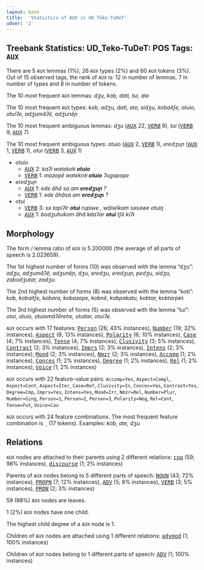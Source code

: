 ```yaml
---
layout: base
title:  'Statistics of AUX in UD_Teko-TuDeT'
udver: '2'
---
```


## Treebank Statistics: UD_Teko-TuDeT: POS Tags: `AUX`

There are 5 `AUX` lemmas (1%), 26 `AUX` types (2%) and 60 `AUX` tokens (3%).
Out of 15 observed tags, the rank of `AUX` is: 12 in number of lemmas, 7 in number of types and 8 in number of tokens.

The 10 most frequent `AUX` lemmas: <em>dʒu, kob, dati, tui, ate</em>

The 10 most frequent `AUX` types:  <em>kob, adʒu, dati, ate, sidʒu, kobaitʃe, otuio, otuiʔe, adʒumãʔẽ, adʒunẽɲ</em>

The 10 most frequent ambiguous lemmas: <em>dʒu</em> (<tt><a href="eme_tudet-pos-AUX.html">AUX</a></tt> 22, <tt><a href="eme_tudet-pos-VERB.html">VERB</a></tt> 9), <em>tui</em> (<tt><a href="eme_tudet-pos-VERB.html">VERB</a></tt> 9, <tt><a href="eme_tudet-pos-AUX.html">AUX</a></tt> 7)

The 10 most frequent ambiguous types:  <em>otuio</em> (<tt><a href="eme_tudet-pos-AUX.html">AUX</a></tt> 2, <tt><a href="eme_tudet-pos-VERB.html">VERB</a></tt> 1), <em>eredʒuɲ</em> (<tt><a href="eme_tudet-pos-AUX.html">AUX</a></tt> 1, <tt><a href="eme_tudet-pos-VERB.html">VERB</a></tt> 1), <em>otui</em> (<tt><a href="eme_tudet-pos-VERB.html">VERB</a></tt> 3, <tt><a href="eme_tudet-pos-AUX.html">AUX</a></tt> 1)


* <em>otuio</em>
  * <tt><a href="eme_tudet-pos-AUX.html">AUX</a></tt> 2: <em>kaʔi watekotɨ <b>otuio</b></em>
  * <tt><a href="eme_tudet-pos-VERB.html">VERB</a></tt> 1: <em>mozepẽ watekotɨ <b>otuio</b> ʔogapope</em>
* <em>eredʒuɲ</em>
  * <tt><a href="eme_tudet-pos-AUX.html">AUX</a></tt> 1: <em>ede ãhã sa am <b>eredʒuɲ</b> ?</em>
  * <tt><a href="eme_tudet-pos-VERB.html">VERB</a></tt> 1: <em>ede ãhãsa am <b>eredʒuɲ</b> ?</em>
* <em>otui</em>
  * <tt><a href="eme_tudet-pos-VERB.html">VERB</a></tt> 3: <em>sə tapiʔir <b>otui</b> rupiwe , wãĩwĩkom səsəwe otuiŋ</em>
  * <tt><a href="eme_tudet-pos-AUX.html">AUX</a></tt> 1: <em>bodʒuhukom ãhã kɨtaʔar <b>otui</b> tʃẽ kiʔɨ</em>

## Morphology

The form / lemma ratio of `AUX` is 5.200000 (the average of all parts of speech is 2.023659).

The 1st highest number of forms (10) was observed with the lemma “dʒu”: <em>adʒu, adʒumãʔẽ, adʒunẽɲ, dʒu, eredʒu, eredʒuɲ, pedʒu, sidʒu, zabodʒutar, zadʒu</em>.

The 2nd highest number of forms (8) was observed with the lemma “kob”: <em>kob, kobaitʃe, kobara, kobazepe, kobnẽ, kobpakatu, kobtar, kobtarpɨrɨ</em>.

The 3rd highest number of forms (5) was observed with the lemma “tui”: <em>otui, otuio, otuiomãʔẽrehe, otuitar, otuiʔe</em>.

`AUX` occurs with 17 features: <tt><a href="eme_tudet-feat-Person.html">Person</a></tt> (26; 43% instances), <tt><a href="eme_tudet-feat-Number.html">Number</a></tt> (19; 32% instances), <tt><a href="eme_tudet-feat-Aspect.html">Aspect</a></tt> (8; 13% instances), <tt><a href="eme_tudet-feat-Polarity.html">Polarity</a></tt> (6; 10% instances), <tt><a href="eme_tudet-feat-Case.html">Case</a></tt> (4; 7% instances), <tt><a href="eme_tudet-feat-Tense.html">Tense</a></tt> (4; 7% instances), <tt><a href="eme_tudet-feat-Clusivity.html">Clusivity</a></tt> (3; 5% instances), <tt><a href="eme_tudet-feat-Contrast.html">Contrast</a></tt> (2; 3% instances), <tt><a href="eme_tudet-feat-Imprs.html">Imprs</a></tt> (2; 3% instances), <tt><a href="eme_tudet-feat-Intens.html">Intens</a></tt> (2; 3% instances), <tt><a href="eme_tudet-feat-Mood.html">Mood</a></tt> (2; 3% instances), <tt><a href="eme_tudet-feat-Nmzr.html">Nmzr</a></tt> (2; 3% instances), <tt><a href="eme_tudet-feat-Accomp.html">Accomp</a></tt> (1; 2% instances), <tt><a href="eme_tudet-feat-Conces.html">Conces</a></tt> (1; 2% instances), <tt><a href="eme_tudet-feat-Degree.html">Degree</a></tt> (1; 2% instances), <tt><a href="eme_tudet-feat-Rel.html">Rel</a></tt> (1; 2% instances), <tt><a href="eme_tudet-feat-Voice.html">Voice</a></tt> (1; 2% instances)

`AUX` occurs with 22 feature-value pairs: `Accomp=Yes`, `Aspect=Compl`, `Aspect=Cont`, `Aspect=Iter`, `Case=Ref`, `Clusivity=In`, `Conces=Yes`, `Contrast=Yes`, `Degree=Cmp`, `Imprs=Yes`, `Intens=Yes`, `Mood=Irr`, `Nmzr=Rel`, `Number=Plur`, `Number=Sing`, `Person=1`, `Person=2`, `Person=3`, `Polarity=Neg`, `Rel=Cont`, `Tense=Fut`, `Voice=Cau`

`AUX` occurs with 24 feature combinations.
The most frequent feature combination is `_` (17 tokens).
Examples: <em>kob, ate, dʒu</em>


## Relations

`AUX` nodes are attached to their parents using 2 different relations: <tt><a href="eme_tudet-dep-cop.html">cop</a></tt> (59; 98% instances), <tt><a href="eme_tudet-dep-discourse.html">discourse</a></tt> (1; 2% instances)

Parents of `AUX` nodes belong to 5 different parts of speech: <tt><a href="eme_tudet-pos-NOUN.html">NOUN</a></tt> (43; 72% instances), <tt><a href="eme_tudet-pos-PROPN.html">PROPN</a></tt> (7; 12% instances), <tt><a href="eme_tudet-pos-ADV.html">ADV</a></tt> (5; 8% instances), <tt><a href="eme_tudet-pos-VERB.html">VERB</a></tt> (3; 5% instances), <tt><a href="eme_tudet-pos-PRON.html">PRON</a></tt> (2; 3% instances)

59 (98%) `AUX` nodes are leaves.

1 (2%) `AUX` nodes have one child.

The highest child degree of a `AUX` node is 1.

Children of `AUX` nodes are attached using 1 different relations: <tt><a href="eme_tudet-dep-advmod.html">advmod</a></tt> (1; 100% instances)

Children of `AUX` nodes belong to 1 different parts of speech: <tt><a href="eme_tudet-pos-ADV.html">ADV</a></tt> (1; 100% instances)

